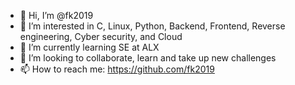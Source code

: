 - 👋 Hi, I’m @fk2019
- 👀 I’m interested in C, Linux, Python, Backend, Frontend, Reverse engineering, Cyber security, and Cloud
- 🌱 I’m currently learning SE at ALX
- 💞️ I’m looking to collaborate, learn and take up new challenges
- 📫 How to reach me: https://github.com/fk2019 

<!---
fk2019/fk2019 is a ✨ special ✨ repository because its `README.md` (this file) appears on your GitHub profile.
You can click the Preview link to take a look at your changes.
--->
